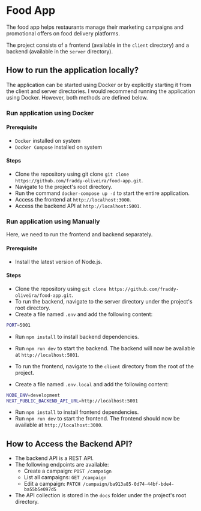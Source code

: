 # Food App

The food app helps restaurants manage their marketing campaigns and promotional offers on food delivery platforms.

The project consists of a frontend (available in the `client` directory) and a backend (available in the `server` directory).

## How to run the application locally?

The application can be started using Docker or by explicitly starting it from the client and server directories. I would recommend running the application using Docker. However, both methods are defined below.

### Run application using Docker

#### Prerequisite

- `Docker` installed on system
- `Docker Compose` installed on system

#### Steps

- Clone the repository using git clone `git clone https://github.com/fraddy-oliveira/food-app.git`.
- Navigate to the project's root directory.
- Run the command `docker-compose up -d` to start the entire application.
- Access the frontend at `http://localhost:3000`.
- Access the backend API at `http://localhost:5001`.

### Run application using Manually

Here, we need to run the frontend and backend separately.

#### Prerequisite

- Install the latest version of Node.js.

#### Steps

- Clone the repository using `git clone https://github.com/fraddy-oliveira/food-app.git`.
- To run the backend, navigate to the server directory under the project's root directory.
- Create a file named `.env` and add the following content:

```sh
PORT=5001
```

- Run `npm install` to install backend dependencies.

- Run `npm run dev` to start the backend. The backend will now be available at `http://localhost:5001`.

- To run the frontend, navigate to the `client` directory from the root of the project.

- Create a file named `.env.local` and add the following content:

```sh
NODE_ENV=development
NEXT_PUBLIC_BACKEND_API_URL=http://localhost:5001
```

- Run `npm install` to install frontend dependencies.
- Run `npm run dev` to start the frontend. The frontend should now be available at `http://localhost:3000`.

## How to Access the Backend API?

- The backend API is a REST API.
- The following endpoints are available:
  - Create a campaign: `POST /campaign`
  - List all campaigns: `GET /campaign`
  - Edit a campaign: `PATCH /campaign/ba913a85-0d74-44bf-bde4-ba55b5e097d5`
- The API collection is stored in the `docs` folder under the project's root directory.
